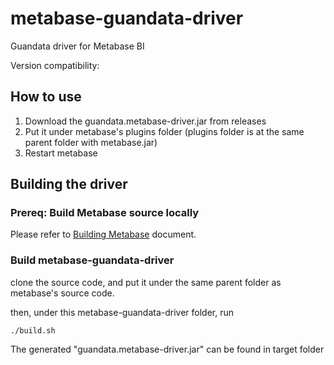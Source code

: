 ﻿# metabase-guandata-driver

Guandata driver for Metabase BI

Version compatibility:

## How to use

1.  Download the guandata.metabase-driver.jar from releases
2.  Put it under metabase's plugins folder (plugins folder is at the same parent folder with metabase.jar)
3.  Restart metabase


## Building the driver

### Prereq: Build Metabase source locally

Please refer to [Building Metabase](https://www.metabase.com/docs/latest/developers-guide/build.html) document.

### Build metabase-guandata-driver

clone the source code, and put it under the same parent folder as metabase's source code.

then, under this metabase-guandata-driver folder, run

```shell
./build.sh
```

The generated "guandata.metabase-driver.jar" can be found in target folder
